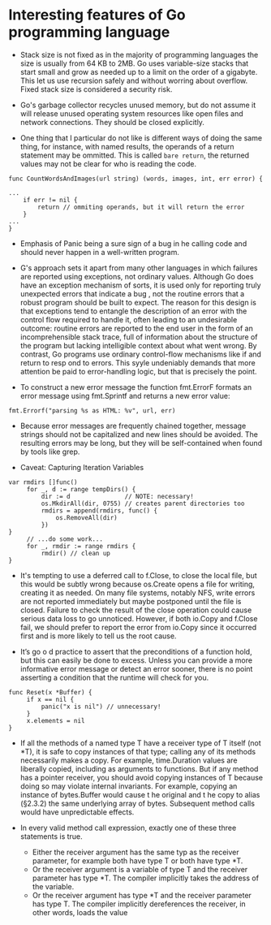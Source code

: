 # Interesting features of Go programming language

* Stack size is not fixed as in the majority of programming languages the size is usually from 64 KB to 2MB. Go uses variable-size stacks that start small and grow as needed up to a limit on the order of a gigabyte. This let us use recursion safely and without worring about overflow. Fixed stack size is considered a security risk.

* Go's garbage collector recycles unused memory, but do not assume it will release unused operating system resources like open files and network connections. They should be closed explicitly.

* One thing that I particular do not like is different ways of doing the same thing, for instance, with named results, the operands of a return statement may be ommitted. This is called `bare return`, the returned values may not be clear for who is reading the code.

```
func CountWordsAndImages(url string) (words, images, int, err error) {

...
    if err != nil {
        return // ommiting operands, but it will return the error
    }
...
}
```
* Emphasis of Panic being a sure sign of a bug in  he calling code and should never happen in a well-written program.

* G's approach sets it apart from many other languages in which failures are reported using exceptions, not ordinary values. Although  Go does have an exception mechanism of sorts, it is used only for reporting truly unexpected errors that indicate a bug , not the routine errors that a robust program should be built to expect. The reason for this design is that exceptions tend to entangle the description of an error with the control flow required to handle it, often leading to an undesirable outcome: routine errors are reported to the end user in the form of an incomprehensible stack trace, full of information about the structure of the program but lacking intelligible context about what went wrong. By contrast, Go programs use ordinary control-flow mechanisms like if and return to resp ond to errors. This syyle undeniably demands that more attention be paid to error-handling logic, but that is precisely the point.

* To construct a new error message the function fmt.ErrorF formats an error message using fmt.Sprintf and returns a new error value:

```
fmt.Errorf("parsing %s as HTML: %v", url, err)
```
* Because error messages are frequently chained together, message strings should not be capitalized and new lines should be avoided. The resulting errors may be long, but they will be self-contained when found by tools like grep.

* Caveat: Capturing Iteration Variables

```
var rmdirs []func()
     for _, d := range tempDirs() {
         dir := d               // NOTE: necessary!
         os.MkdirAll(dir, 0755) // creates parent directories too
         rmdirs = append(rmdirs, func() {
             os.RemoveAll(dir)
         })
}
     // ...do some work...
     for _, rmdir := range rmdirs {
         rmdir() // clean up
}
```
* It's tempting to use a deferred call to f.Close, to close the local file, but this would be subtly wrong because os.Create opens a file for writing, creating it as needed. On many file systems, notably NFS, write errors are not reported immediately but maybe postponed until the file is closed. Failure to check the result of the close operation could cause serious data loss to go unnoticed. However, if both io.Copy and f.Close fail, we should prefer to report the error from io.Copy since it occurred first and is more likely to tell us the root cause.

* It’s go o d practice to assert that the preconditions of a function hold, but this can easily be done to excess. Unless you can provide a more informative error message or detect an error sooner, there is no point asserting a condition that the runtime will check for you.

```     
func Reset(x *Buffer) {
     if x == nil {
         panic("x is nil") // unnecessary!
     }
     x.elements = nil
}
```

* If all the methods of a named type T have a receiver type of T itself (not *T), it is safe to copy instances of that type; calling any of its methods necessarily makes a copy. For example, time.Duration values are liberally copied, including as arguments to functions. But if any method has a pointer receiver, you should avoid copying instances of T because doing so may violate internal invariants. For example, copying an instance of bytes.Buffer would cause t he original and t he copy to alias (§2.3.2) the same underlying array of bytes. Subsequent method calls would have unpredictable effects.

* In every valid method call expression, exactly one of these three statements is true. 
  * Either the receiver argument has the same typ  as the receiver parameter, for example both have type T or both have type *T.
  * Or the receiver argument is a variable of type T and the receiver parameter has type *T. The compiler implicitly takes the address of the variable.
  * Or the receiver argument has type *T and the receiver parameter has type T. The compiler implicitly dereferences the receiver, in other words, loads the value 

